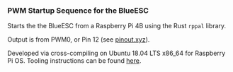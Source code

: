 ### PWM Startup Sequence for the BlueESC 

Starts the the BlueESC from a Raspberry Pi 4B using the Rust `rppal` library.

Output is from PWM0, or Pin 12 (see [pinout.xyz](https://pinout.xyz)). 

Developed via cross-compiling on Ubuntu 18.04 LTS x86_64 for Raspberry Pi OS. Tooling instructions can be found [here](https://github.com/japaric/rust-cross).